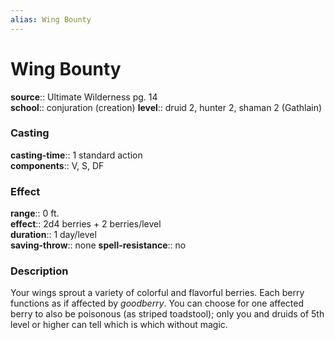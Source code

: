 ```yaml
---
alias: Wing Bounty
---
```


# Wing Bounty 

**source**:: Ultimate Wilderness pg. 14  
**school**:: conjuration (creation)
**level**:: druid 2, hunter 2, shaman 2 (Gathlain)

### Casting 

**casting-time**:: 1 standard action  
**components**:: V, S, DF

### Effect 

**range**:: 0 ft.  
**effect**:: 2d4 berries + 2 berries/level  
**duration**:: 1 day/level  
**saving-throw**:: none
**spell-resistance**:: no

### Description 

Your wings sprout a variety of colorful and flavorful berries. Each berry functions as if affected by *goodberry*. You can choose for one affected berry to also be poisonous (as striped toadstool); only you and druids of 5th level or higher can tell which is which without magic.
